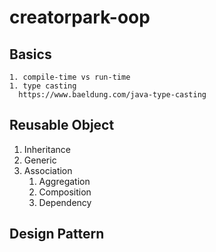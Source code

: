 # creatorpark-oop


## Basics
    1. compile-time vs run-time
    1. type casting
      https://www.baeldung.com/java-type-casting

## Reusable Object 
1. Inheritance
1. Generic
1. Association
    1. Aggregation
    1. Composition
    1. Dependency 

## Design Pattern
